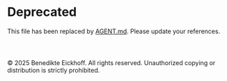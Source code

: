 # Deprecated

This file has been replaced by [AGENT.md](AGENT.md). Please update your references.

```



```
© 2025 Benedikte Eickhoff. All rights reserved.
Unauthorized copying or distribution is strictly prohibited.
```
